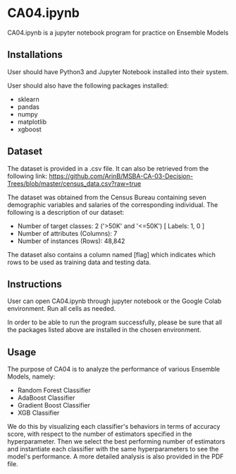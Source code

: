 # CA04.ipynb

CA04.ipynb is a jupyter notebook program for practice on Ensemble Models

## Installations

User should have Python3 and Jupyter Notebook installed into their system.

User should also have the following packages installed:
* sklearn
* pandas
* numpy
* matplotlib
* xgboost

## Dataset

The dataset is provided in a .csv file. It can also be retrieved from the following link: https://github.com/ArinB/MSBA-CA-03-Decision-Trees/blob/master/census_data.csv?raw=true

The dataset was obtained from the Census Bureau containing seven demographic variables and salaries of the corresponding individual. The following is a description of our dataset:
* Number of target classes: 2 ('>50K' and '<=50K') [ Labels: 1, 0 ]
* Number of attributes (Columns): 7
* Number of instances (Rows): 48,842

The dataset also contains a column named [flag] which indicates which rows to be used as training data and testing data.

## Instructions

User can open CA04.ipynb through jupyter notebook or the Google Colab environment. Run all cells as needed.

In order to be able to run the program successfully, please be sure that all the packages listed above are installed in the chosen environment. 

## Usage

The purpose of CA04 is to analyze the performance of various Ensemble Models, namely:
* Random Forest Classifier
* AdaBoost Classifier
* Gradient Boost Classifier
* XGB Classifier

We do this by visualizing each classifier's behaviors in terms of accuracy score, with respect to the number of estimators specified in the hyperparameter. Then we select the best performing number of estimators and instantiate each classifier with the same hyperparameters to see the model's performance. A more detailed analysis is also provided in the PDF file.




